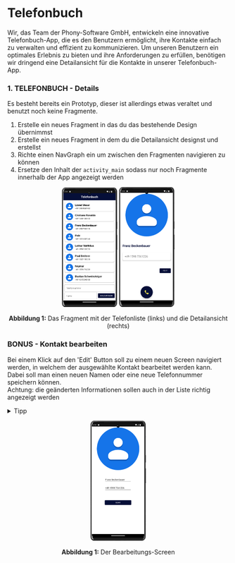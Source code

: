 # Telefonbuch

Wir, das Team der Phony-Software GmbH, entwickeln eine innovative Telefonbuch-App, die es den Benutzern ermöglicht, ihre Kontakte einfach zu verwalten und effizient zu kommunizieren.
Um unseren Benutzern ein optimales Erlebnis zu bieten und ihre Anforderungen zu erfüllen, benötigen wir dringend eine Detailansicht für die Kontakte in unserer Telefonbuch-App.

### 1. TELEFONBUCH - Details

Es besteht bereits ein Prototyp, dieser ist allerdings etwas veraltet und benutzt noch keine Fragmente.
1. Erstelle ein neues Fragment in das du das bestehende Design übernimmst
2. Erstelle ein neues Fragment in dem du die Detailansicht designst und erstellst
3. Richte einen NavGraph ein um zwischen den Fragmenten navigieren zu können
4. Ersetze den Inhalt der `activity_main` sodass nur noch Fragmente innerhalb der App angezeigt werden

<p align="center">
<img src=img/img1.png width="25%"/>
<img src=img/img2.png width="25%"/>
</p>
<p align="center">
   <b>Abbildung 1:</b> Das Fragment mit der Telefonliste (links) und die Detailansicht (rechts)
</p>

### BONUS - Kontakt bearbeiten

Bei einem Klick auf den 'Edit' Button soll zu einem neuen Screen navigiert werden, in welchem der
ausgewählte Kontakt bearbeitet werden kann. Dabei soll man einen neuen Namen oder eine neue Telefonnummer speichern können.  
Achtung: die geänderten Informationen sollen auch in der Liste richtig angezeigt werden

<details>
  <summary>Tipp</summary>
  
  Wenn wir die gleichen Daten in verschiedenen Fragmenten brauchen können wir diese einfach in die MainActivity legen und dann darauf aus den Fragmenten zugreifen.
  Beispiel:
  
  ```kotlin
  val mainActivity = activity as MainActivity
  val contacts = mainActivity.contacts
  ```
Wenn wir dann Änderungen an diesen contacts vornehmen, gelten diese für alle Fragmente, die ihre contacts auf die selbe Weise laden.
Später wird diese Funktionalität vom ViewModel übernommen, das zentrale Speichern von Daten in der MainActivity ist nur eine Möglichkeit.
  
</details>

<p align="center">
<img src=img/img3.png width="25%"/>
</p>
<p align="center">
   <b>Abbildung 1:</b> Der Bearbeitungs-Screen
</p>
